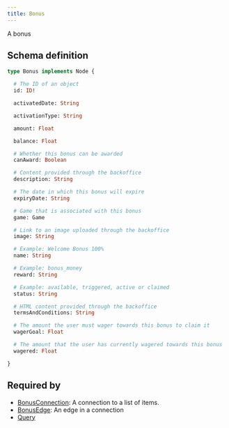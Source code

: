 ```yaml
---
title: Bonus
---
```


A bonus

## Schema definition
```graphql
type Bonus implements Node {

  # The ID of an object
  id: ID! 

  activatedDate: String 

  activationType: String 

  amount: Float 

  balance: Float 

  # Whether this bonus can be awarded
  canAward: Boolean 

  # Content provided through the backoffice
  description: String 

  # The date in which this bonus will expire
  expiryDate: String 

  # Game that is associated with this bonus
  game: Game 

  # Link to an image uploaded through the backoffice
  image: String 

  # Example: Welcome Bonus 100%
  name: String 

  # Example: bonus_money
  reward: String 

  # Example: available, triggered, active or claimed
  status: String 

  # HTML content provided through the backoffice
  termsAndConditions: String 

  # The amount the user must wager towards this bonus to claim it
  wagerGoal: Float 

  # The amount that the user has currently wagered towards this bonus
  wagered: Float 

}
```

## Required by
* [BonusConnection](graphql/schema/bonusconnection.md): A connection to a list of items.
* [BonusEdge](graphql/schema/bonusedge.md): An edge in a connection
* [Query](graphql/schema/query.md)
